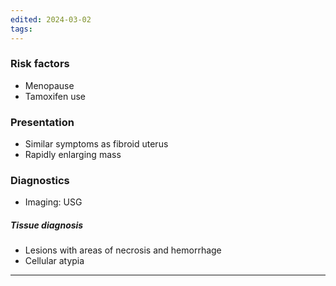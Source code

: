 ```yaml
---
edited: 2024-03-02
tags:
---
```

### Risk factors
- Menopause
- Tamoxifen use
### Presentation
- Similar symptoms as fibroid uterus
- Rapidly enlarging mass
### Diagnostics
- Imaging: USG
##### Tissue diagnosis
- Lesions with areas of necrosis and hemorrhage
- Cellular atypia
---
